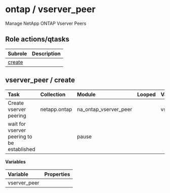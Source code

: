 # ontap / vserver_peer 
Manage NetApp ONTAP Vserver Peers  
  






## Role actions/qtasks

| Subrole | Description |
| :------ | :---------- |
| [create](#vserver_peer--create) |  |



## vserver_peer / create

| Task | Collection | Module | Looped | Variables |
| :--- | :--------- | :----- | :----- | :-------- |
| Create vserver peering  | netapp.ontap | na_ontap_vserver_peer |  | vserver_peer |
| wait for vserver peering to be established |  | pause |  |  |


**Variables**

| Variable | Properties |
| :------- | :--------- |
| vserver_peer |  |




